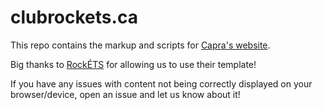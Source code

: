 # clubrockets.ca

This repo contains the markup and scripts for [Capra's website](https://clubcapra.com/).

Big thanks to [RockÉTS](https://clubrockets.ca/) for allowing us to use their template!

If you have any issues with content not being correctly displayed on your browser/device, open an issue and let us know about it!

